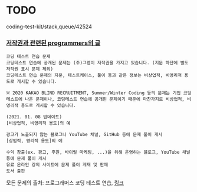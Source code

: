 # TODO
coding-test-kit/stack,queue/42524








### [저작권과 관련된 programmers의 글](https://programmers.zendesk.com/hc/ko/articles/360034546572-%ED%94%84%EB%A1%9C%EA%B7%B8%EB%9E%98%EB%A8%B8%EC%8A%A4%EC%9D%98-%EC%95%8C%EA%B3%A0%EB%A6%AC%EC%A6%98-%EB%AC%B8%EC%A0%9C-%ED%92%80%EC%9D%B4%EB%A5%BC-%EA%B0%9C%EC%9D%B8-%EB%B8%94%EB%A1%9C%EA%B7%B8-GitHub-%EA%B8%B0%ED%83%80-%EC%82%AC%EC%9D%B4%ED%8A%B8%EC%97%90-%EC%98%AC%EB%A0%A4%EB%8F%84-%EB%90%98%EB%82%98%EC%9A%94-)
```
코딩 테스트 연습 문제
코딩테스트 연습에 공개된 문제는 (주)그렙이 저작권을 가지고 있습니다. (지문 하단에 별도 저작권 표시 문제 제외)
코딩테스트 연습 문제의 지문, 테스트케이스, 풀이 등과 같은 정보는 비상업적, 비영리적 용도로 게시할 수 있습니다.

※ 2020 KAKAO BLIND RECRUITMENT, Summer/Winter Coding 등의 문제는 기업 코딩 테스트에 나온 문제이나, 코딩테스트 연습에 공개된 문제이기 때문에 마찬가지로 비상업적, 비영리적 용도로 게시할 수 있습니다.

(2021. 01. 08 업데이트)
[비상업적, 비영리적 용도]의 예

광고가 노출되지 않는 블로그나 YouTube 채널, GitHub 등에 문제 풀이 게시
[상업적, 영리적 용도]의 예

수익 창출(ex. 광고, 후원, 바이럴 마케팅, ...)을 위해 운영하는 블로그, YouTube 채널 등에 문제 풀이 게시
유료 온라인 강의 사이트에 문제 풀이 게재 및 판매
도서 출판
```

모든 문제의 출처: 프로그래머스 코딩 테스트 연습, [링크](https://programmers.co.kr/learn/challenges)
